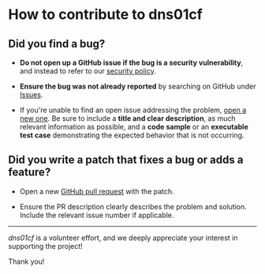 # How to contribute to dns01cf

## **Did you find a bug?**

* **Do not open up a GitHub issue if the bug is a security vulnerability**, and instead to refer to our [security policy](https://github.com/HackThisSite/dns01cf/security/policy).

* **Ensure the bug was not already reported** by searching on GitHub under [Issues](https://github.com/HackThisSite/dns01cf/issues).

* If you're unable to find an open issue addressing the problem, [open a new one](https://github.com/HackThisSite/dns01cf/issues/new). Be sure to include a **title and clear description**, as much relevant information as possible, and a **code sample** or an **executable test case** demonstrating the expected behavior that is not occurring.

## **Did you write a patch that fixes a bug or adds a feature?**

* Open a new [GitHub pull request](https://github.com/HackThisSite/dns01cf/compare) with the patch.

* Ensure the PR description clearly describes the problem and solution. Include the relevant issue number if applicable.

---

*dns01cf* is a volunteer effort, and we deeply appreciate your interest in supporting the project!

Thank you!
